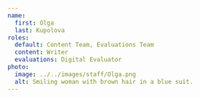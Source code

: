```yaml
---
name:
  first: Olga
  last: Kupolova
roles:
  default: Content Team, Evaluations Team
  content: Writer
  evaluations: Digital Evaluator
photo:
  image: ../../images/staff/Olga.png
  alt: Smiling woman with brown hair in a blue suit.
---
```

